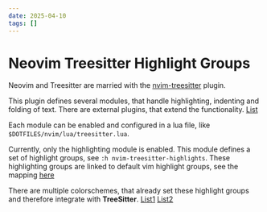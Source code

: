 ```yaml
---
date: 2025-04-10
tags: []
---
```


# Neovim Treesitter Highlight Groups

Neovim and Treesitter are married with the [nvim-treesitter]() plugin.

This plugin defines several modules, that handle highlighting, indenting and folding of text.
There are external plugins, that extend the functionality. [List](https://github.com/nvim-treesitter/nvim-treesitter/wiki/Extra-modules-and-plugins)

Each module can be enabled and configured in a lua file, like `$DOTFILES/nvim/lua/treesitter.lua`.

Currently, only the highlighting module is enabled.
This module defines a set of highlight groups, see `:h nvim-treesitter-highlights`.
These highlighting groups are linked to default vim highlight groups, see the mapping [here](https://github.com/nvim-treesitter/nvim-treesitter/blob/a74da044a8c208177c0af56eeab709859e2fda38/plugin/nvim-treesitter.vim#L30-L84)

There are multiple colorschemes, that already set these highlight groups and therefore integrate with **TreeSitter**.
[List1](https://github.com/rockerBOO/awesome-neovim#colorscheme)
[List2](https://github.com/nvim-treesitter/nvim-treesitter/wiki/Colorschemes)
